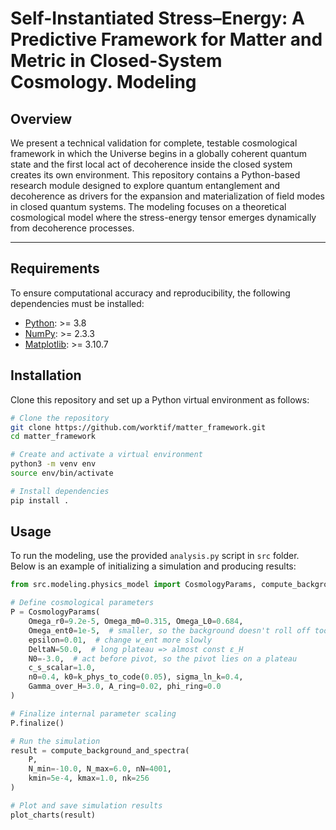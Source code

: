 # Self-Instantiated Stress–Energy: A Predictive Framework for Matter and Metric in Closed-System Cosmology. Modeling


## Overview

We present a technical validation for complete, testable cosmological framework in which the Universe begins in a globally coherent quantum state and the first local act of decoherence inside the closed system creates its own environment.
This repository contains a Python-based research module designed to explore quantum entanglement and decoherence as drivers for the expansion and materialization of field modes in closed quantum systems. 
The modeling focuses on a theoretical cosmological model where the stress-energy tensor emerges dynamically from decoherence processes. 

---

## Requirements

To ensure computational accuracy and reproducibility, the following dependencies must be installed:

- [Python](https://www.python.org/): >= 3.8
- [NumPy](https://numpy.org/): >= 2.3.3
- [Matplotlib](https://matplotlib.org/): >= 3.10.7

## Installation

Clone this repository and set up a Python virtual environment as follows:

```bash
# Clone the repository
git clone https://github.com/worktif/matter_framework.git
cd matter_framework

# Create and activate a virtual environment
python3 -m venv env
source env/bin/activate

# Install dependencies
pip install .
```

## Usage

To run the modeling, use the provided `analysis.py` script in `src` folder. 
Below is an example of initializing a simulation and producing results:

```python
from src.modeling.physics_model import CosmologyParams, compute_background_and_spectra, k_phys_to_code, plot_charts

# Define cosmological parameters
P = CosmologyParams(
    Omega_r0=9.2e-5, Omega_m0=0.315, Omega_L0=0.684,
    Omega_ent0=1e-5,  # smaller, so the background doesn't roll off too quickly into de Sitter
    epsilon=0.01,  # change w_ent more slowly
    DeltaN=50.0,  # long plateau => almost const ε_H
    N0=-3.0,  # act before pivot, so the pivot lies on a plateau
    c_s_scalar=1.0,
    n0=0.4, k0=k_phys_to_code(0.05), sigma_ln_k=0.4,
    Gamma_over_H=3.0, A_ring=0.02, phi_ring=0.0
)

# Finalize internal parameter scaling
P.finalize()

# Run the simulation
result = compute_background_and_spectra(
    P,
    N_min=-10.0, N_max=6.0, nN=4001,
    kmin=5e-4, kmax=1.0, nk=256
)

# Plot and save simulation results
plot_charts(result)
```
